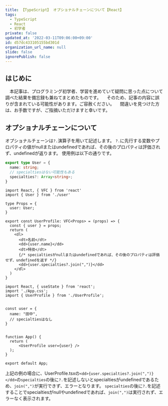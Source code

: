 ```yaml
---
title: 【TypeScript】 オプショナルチェーンについて【React】
tags:
  - TypeScript
  - React
  - 初学者
private: false
updated_at: '2022-03-11T09:06:00+09:00'
id: d57dc433105155bd301d
organization_url_name: null
slide: false
ignorePublish: false
---
```

## はじめに
　本記事は、プログラミング初学者、学習を進めていて疑問に思った点について調べた結果を備忘録も兼ねてまとめたものです。
　そのため、記事の内容に誤りが含まれている可能性があります。ご容赦ください。
　間違いを見つけた方は、お手数ですが、ご指摘いただけますと幸いです。

## オプショナルチェーンについて
オプショナルチェーンは`?.`演算子を用いて記述します。
`?.`に先行する変数やプロパティの値がnullまたはundefinedであれば、その後のプロパティは評価されず、undefinedが返ります。
使用例は以下の通りです。

```user.ts
export type User = {
  name: string;
  // specialtiesはない可能性もある
  specialties?: Array<string>;
}
```

```UserProfile.tsx
import React, { VFC } from 'react'
import { User } from './user'

type Props = {
  user: User;
}

export const UserProfile: VFC<Props> = (props) => {
  const { user } = props;
  return (
    <dl>
      <dt>名前</dt>
      <dd>{user.name}</dd>
      <dt>特技</dt>
      {/* specialtiesがnullまたはundefinedであれば、その後のプロパティは評価せず、undefinedを返す */}
      <dd>{user.specialties?.join(",")}</dd>
    </dl>
  )
}
```

```App.tsx
import React, { useState } from 'react';
import './App.css';
import { UserProfile } from './UserProfile';


const user = {
  name: "田中",
  // specialtiesはなし
}


function App() {
  return (
      <UserProfile user={user} />
  );
}

export default App;

```

上記の例の場合に、UserProfile.tsxの`<dd>{user.specialties?.join(",")}</dd>`の`specialties`の後に`?.`を記述しないとspecialtiesがundefinedであるため、`join(",")`が実行できず、エラーとなります。
`specialties`の後に`?.`を記述することでspecialtiesがnullやundefinedであれば、`join(",")`は実行されず、エラーなく表示されます。
